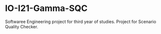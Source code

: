 # IO-I21-Gamma-SQC
Softwaree Engineering project for third year of studies. Project for Scenario Quality Checker.
